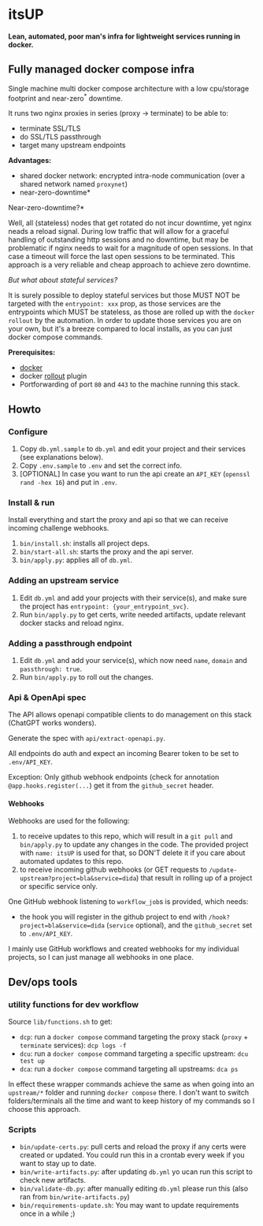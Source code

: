 # itsUP

**Lean, automated, poor man's infra for lightweight services running in docker.**

## Fully managed docker compose infra

Single machine multi docker compose architecture with a low cpu/storage footprint and near-zero<sup>*</sup> downtime.

It runs two nginx proxies in series (proxy -> terminate) to be able to:
- terminate SSL/TLS
- do SSL/TLS passthrough
- target many upstream endpoints
 
**Advantages:**

- shared docker network: encrypted intra-node communication (over a shared network named `proxynet`)
- near-zero-downtime*

*<sup>*</sup>Near-zero-downtime?*

Well, all (stateless) nodes that get rotated do not incur downtime, yet nginx neads a reload signal. During low traffic that will allow for a graceful handling of outstanding http sessions and no downtime, but may be problematic if nginx needs to wait for a magnitude of open sessions. In that case a timeout will force the last open sessions to be terminated.
This approach is a very reliable and cheap approach to achieve zero downtime.

*But what about stateful services?*

It is surely possible to deploy stateful services but those MUST NOT be targeted with the `entrypoint: xxx` prop, as those services are the entrypoints which MUST be stateless, as those are rolled up with the `docker rollout` by the automation. In order to update those services you are on your own, but it's a breeze compared to local installs, as you can just docker compose commands.

**Prerequisites:**

- [docker](https://www.docker.com)
- docker [rollout](https://github.com/Wowu/docker-rollout) plugin
- Portforwarding of port `80` and `443` to the machine running this stack.

## Howto

### Configure

1. Copy `db.yml.sample` to `db.yml` and edit your project and their services (see explanations below).
2. Copy `.env.sample` to `.env` and set the correct info.
3. [OPTIONAL] In case you want to run the api create an `API_KEY` (`openssl rand -hex 16`) and put in `.env`.

### Install & run

Install everything and start the proxy and api so that we can receive incoming challenge webhooks.

1. `bin/install.sh`: installs all project deps.
2. `bin/start-all.sh`: starts the proxy and the api server.
3. `bin/apply.py`: applies all of `db.yml`.

### Adding an upstream service

1. Edit `db.yml` and add your projects with their service(s), and make sure the project has `entrypoint: {your_entrypoint_svc}`.
2. Run `bin/apply.py` to get certs, write needed artifacts, update relevant docker stacks and reload nginx.

### Adding a passthrough endpoint

1. Edit `db.yml` and add your service(s), which now need  `name`, `domain` and `passthrough: true`.
2. Run `bin/apply.py` to roll out the changes.

### Api & OpenApi spec

The API allows openapi compatible clients to do management on this stack (ChatGPT works wonders).

Generate the spec with `api/extract-openapi.py`.

All endpoints do auth and expect an incoming Bearer token to be set to `.env/API_KEY`.

Exception: Only github webhook endpoints (check for annotation `@app.hooks.register(...`) get it from the `github_secret` header.

#### Webhooks

Webhooks are used for the following:
1. to receive updates to this repo, which will result in a `git pull` and `bin/apply.py` to update any changes in the code. The provided project with `name: itsUP` is used for that, so DON'T delete it if you care about automated updates to this repo.
2. to receive incoming github webhooks (or GET requests to `/update-upstream?project=bla&service=dida`) that result in rolling up of a project or specific service only.

One GitHub webhook listening to `workflow_job`s is provided, which needs:
- the hook you will register in the github project to end with `/hook?project=bla&service=dida` (`service` optional), and the `github_secret` set to `.env/API_KEY`.

I mainly use GitHub workflows and created webhooks for my individual projects, so I can just manage all webhooks in one place. 

## Dev/ops tools

### utility functions for dev workflow

Source `lib/functions.sh` to get:

- `dcp`: run a `docker compose` command targeting the proxy stack (`proxy` + `terminate` services): `dcp logs -f`
- `dcu`: run a `docker compose` command targeting a specific upstream: `dcu test up`
- `dca`: run a `docker compose` command targeting all upstreams: `dca ps`

In effect these wrapper commands achieve the same as when going into an `upstream/*` folder and running `docker compose` there.
I don't want to switch folders/terminals all the time and want to keep history of my commands so I choose this approach.

### Scripts

- `bin/update-certs.py`: pull certs and reload the proxy if any certs were created or updated. You could run this in a crontab every week if you want to stay up to date.
- `bin/write-artifacts.py`: after updating `db.yml` yo ucan run this script to check new artifacts.
- `bin/validate-db.py`: after manually editing `db.yml` please run this (also ran from `bin/write-artifacts.py`)
- `bin/requirements-update.sh`: You may want to update requirements once in a while ;)

